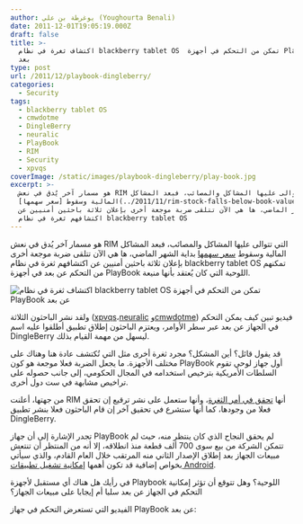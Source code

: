 ```yaml
---
author: يوغرطة بن علي (Youghourta Benali)
date: 2011-12-01T19:05:19.000Z
draft: false
title: >-
  اكتشاف ثغرة في نظام blackberry tablet OS  تمكن من التحكم في أجهزة PlayBook عن
  بعد
type: post
url: /2011/12/playbook-dingleberry/
categories:
  - Security
tags:
  - blackberry tablet OS
  - cmwdotme
  - DingleBerry
  - neuralic
  - PlayBook
  - RIM
  - Security
  - xpvqs
coverImage: /static/images/playbook-dingleberry/play-book.jpg
excerpt: >-
  هو مسمار آخر يُدق في نعش RIM التي تتوالى عليها المشاكل والمصائب، فبعد المشاكل
  المالية وسقوط [سعر سهمها](../2011/11/rim-stock-falls-below-book-value/) بداية
  الشهر الماضي، ها هي الآن تتلقى ضربة موجعة أخرى بإعلان ثلاثة باحثين أمنيين عن
  اكتشافهم ثغرة في نظام blackberry tablet OS
---
```

هو مسمار آخر يُدق في نعش RIM التي تتوالى عليها المشاكل والمصائب، فبعد المشاكل المالية وسقوط [سعر سهمها](../2011/11/rim-stock-falls-below-book-value/) بداية الشهر الماضي، ها هي الآن تتلقى ضربة موجعة أخرى بإعلان ثلاثة باحثين أمنيين عن اكتشافهم ثغرة في نظام blackberry tablet OS تمكنهم من التحكم عن بعد في أجهزة PlayBook اللوحية التي كان يُعتقد بأنها منيعة.

![اكتشاف ثغرة في نظام blackberry tablet OS تمكن من التحكم في أجهزة PlayBook عن بعد](/static/images/playbook-dingleberry/play-book.jpg)

ولقد نشر الباحثون الثلاثة ([xpvqs](http://twitter.com/xpvqs)،[neuralic](http://twitter.com/neuralic) و[cmwdotme](http://twitter.com/cmwdotme)) فيديو تبين كيف يمكن التحكم في الجهاز عن بعد عبر سطر الأوامر، ويعتزم الباحثون إطلاق تطبيق أطلقوا عليه اسم DingleBerry ليسهل من مهمة القيام بذلك.

قد يقول قائل؟ أين المشكل؟ مجرد ثغرة أخرى مثل التي تُكتشف عادة هنا وهناك على مختلف الأجهزة. ما يجعل الضربة فعلا موجعة هو كون PlayBook أول جهاز لوحي تقوم السلطات الأمريكية بترخيص استخدامه في المجال الحكومي، إلى جانب حصوله على تراخيص مشابهة في ست دول أخرى.

من جهتها، أعلنت RIM أنها [تحقق في أمر الثغرة](http://crackberry.com/rim-issues-official-statement-regarding-dingleberry-playbook-root)، وأنها ستعمل على نشر ترقيع إن تحقق فعلا من وجودها، كما أنها ستشرع في تحقيق آخر إن قام الباحثون فعلا بنشر تطبيق DingleBerry.

تجدر الإشارة إلى أن جهاز PlayBook لم يحقق النجاح الذي كان ينتظر منه، حيث لم تتمكن الشركة من بيع سوى 700 ألف قطعة منذ انطلاقه، إلا أنه من المنتظر أن تنتعش مبيعات الجهاز بعد إطلاق الإصدار الثاني منه المرتقب خلال العام القادم، والذي سيأتي بخواص إضافية قد تكون أهمها [إمكانية تشغيل تطبيقات Android](../2011/03/rim-playbook-android-applications/).

في رأيك هل هناك أي مستقبل لأجهزة Playbook اللوحية؟ وهل تتوقع أن تؤثر إمكانية التحكم في الجهاز عن بعد سلبا أم إيجابا على مبيعات الجهاز؟

الفيديو التي تستعرض التحكم في جهاز PlayBook عن بعد:
